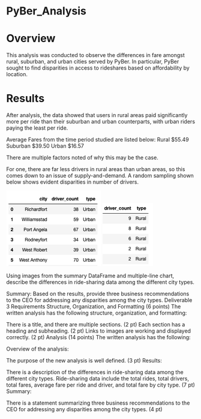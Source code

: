 # PyBer_Analysis

# Overview
This analysis was conducted to observe the differences in fare amongst rural, suburban, and urban cities served by PyBer. In particular, PyBer sought to find disparities in access to rideshares based on affordability by location. 

# Results

After analysis, the data showed that users in rural areas paid significantly more per ride than their suburban and urban counterparts, with urban riders paying the least per ride.

Average Fares from the time period studied are listed below:
Rural       $55.49
Suburban    $39.50
Urban       $16.57

There are multiple factors noted of why this may be the case. 

For one, there are far less drivers in rural areas than urban areas, so this comes down to an issue of supply-and-demand. A random sampling shown below shows evident disparities in number of drivers.

![](https://github.com/aaronwolfeaaron/PyBer_Analysis/blob/main/Urban_Driver_Count.png)
![](https://github.com/aaronwolfeaaron/PyBer_Analysis/blob/main/Rural_Driver_Count.png)

Using images from the summary DataFrame and multiple-line chart, describe the differences in ride-sharing data among the different city types.

Summary: Based on the results, provide three business recommendations to the CEO for addressing any disparities among the city types.
Deliverable 3 Requirements
Structure, Organization, and Formatting (6 points)
The written analysis has the following structure, organization, and formatting:

There is a title, and there are multiple sections. (2 pt)
Each section has a heading and subheading. (2 pt)
Links to images are working and displayed correctly. (2 pt)
Analysis (14 points)
The written analysis has the following:

Overview of the analysis:

The purpose of the new analysis is well defined. (3 pt)
Results:

There is a description of the differences in ride-sharing data among the different city types. Ride-sharing data include the total rides, total drivers, total fares, average fare per ride and driver, and total fare by city type. (7 pt)
Summary:

There is a statement summarizing three business recommendations to the CEO for addressing any disparities among the city types. (4 pt)
